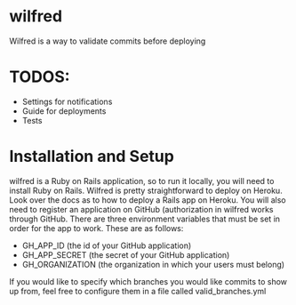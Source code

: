 wilfred
=======

Wilfred is a way to validate commits before deploying

TODOS:
====
- Settings for notifications
- Guide for deployments
- Tests

Installation and Setup
====
wilfred is a Ruby on Rails application, so to run it locally, you will need to install Ruby on Rails.  Wilfred is pretty 
straightforward to deploy on Heroku.  Look over the docs as to how to deploy a Rails app on Heroku.  You will also need to 
register an application on GitHub (authorization in wilfred works through GitHub.  There are three 
environment variables that must be set in order for the app to work.  These are as follows:

- GH_APP_ID (the id of your GitHub application)
- GH_APP_SECRET (the secret of your GitHub application)
- GH_ORGANIZATION (the organization in which your users must belong)

If you would like to specify which branches you would like commits to show up from, feel free to configure them in a file called valid_branches.yml

